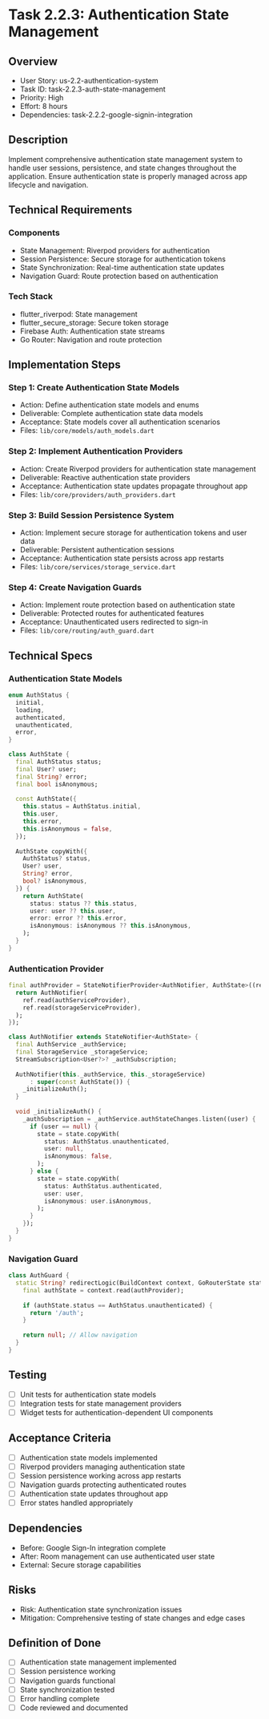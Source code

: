 # Task 2.2.3: Authentication State Management

## Overview
- User Story: us-2.2-authentication-system
- Task ID: task-2.2.3-auth-state-management
- Priority: High
- Effort: 8 hours
- Dependencies: task-2.2.2-google-signin-integration

## Description
Implement comprehensive authentication state management system to handle user sessions, persistence, and state changes throughout the application. Ensure authentication state is properly managed across app lifecycle and navigation.

## Technical Requirements
### Components
- State Management: Riverpod providers for authentication
- Session Persistence: Secure storage for authentication tokens
- State Synchronization: Real-time authentication state updates
- Navigation Guard: Route protection based on authentication

### Tech Stack
- flutter_riverpod: State management
- flutter_secure_storage: Secure token storage
- Firebase Auth: Authentication state streams
- Go Router: Navigation and route protection

## Implementation Steps
### Step 1: Create Authentication State Models
- Action: Define authentication state models and enums
- Deliverable: Complete authentication state data models
- Acceptance: State models cover all authentication scenarios
- Files: `lib/core/models/auth_models.dart`

### Step 2: Implement Authentication Providers
- Action: Create Riverpod providers for authentication state management
- Deliverable: Reactive authentication state providers
- Acceptance: Authentication state updates propagate throughout app
- Files: `lib/core/providers/auth_providers.dart`

### Step 3: Build Session Persistence System
- Action: Implement secure storage for authentication tokens and user data
- Deliverable: Persistent authentication sessions
- Acceptance: Authentication state persists across app restarts
- Files: `lib/core/services/storage_service.dart`

### Step 4: Create Navigation Guards
- Action: Implement route protection based on authentication state
- Deliverable: Protected routes for authenticated features
- Acceptance: Unauthenticated users redirected to sign-in
- Files: `lib/core/routing/auth_guard.dart`

## Technical Specs
### Authentication State Models
```dart
enum AuthStatus {
  initial,
  loading,
  authenticated,
  unauthenticated,
  error,
}

class AuthState {
  final AuthStatus status;
  final User? user;
  final String? error;
  final bool isAnonymous;
  
  const AuthState({
    this.status = AuthStatus.initial,
    this.user,
    this.error,
    this.isAnonymous = false,
  });
  
  AuthState copyWith({
    AuthStatus? status,
    User? user,
    String? error,
    bool? isAnonymous,
  }) {
    return AuthState(
      status: status ?? this.status,
      user: user ?? this.user,
      error: error ?? this.error,
      isAnonymous: isAnonymous ?? this.isAnonymous,
    );
  }
}
```

### Authentication Provider
```dart
final authProvider = StateNotifierProvider<AuthNotifier, AuthState>((ref) {
  return AuthNotifier(
    ref.read(authServiceProvider),
    ref.read(storageServiceProvider),
  );
});

class AuthNotifier extends StateNotifier<AuthState> {
  final AuthService _authService;
  final StorageService _storageService;
  StreamSubscription<User?>? _authSubscription;
  
  AuthNotifier(this._authService, this._storageService) 
      : super(const AuthState()) {
    _initializeAuth();
  }
  
  void _initializeAuth() {
    _authSubscription = _authService.authStateChanges.listen((user) {
      if (user == null) {
        state = state.copyWith(
          status: AuthStatus.unauthenticated,
          user: null,
          isAnonymous: false,
        );
      } else {
        state = state.copyWith(
          status: AuthStatus.authenticated,
          user: user,
          isAnonymous: user.isAnonymous,
        );
      }
    });
  }
}
```

### Navigation Guard
```dart
class AuthGuard {
  static String? redirectLogic(BuildContext context, GoRouterState state) {
    final authState = context.read(authProvider);
    
    if (authState.status == AuthStatus.unauthenticated) {
      return '/auth';
    }
    
    return null; // Allow navigation
  }
}
```

## Testing
- [ ] Unit tests for authentication state models
- [ ] Integration tests for state management providers
- [ ] Widget tests for authentication-dependent UI components

## Acceptance Criteria
- [ ] Authentication state models implemented
- [ ] Riverpod providers managing authentication state
- [ ] Session persistence working across app restarts
- [ ] Navigation guards protecting authenticated routes
- [ ] Authentication state updates throughout app
- [ ] Error states handled appropriately

## Dependencies
- Before: Google Sign-In integration complete
- After: Room management can use authenticated user state
- External: Secure storage capabilities

## Risks
- Risk: Authentication state synchronization issues
- Mitigation: Comprehensive testing of state changes and edge cases

## Definition of Done
- [ ] Authentication state management implemented
- [ ] Session persistence working
- [ ] Navigation guards functional
- [ ] State synchronization tested
- [ ] Error handling complete
- [ ] Code reviewed and documented
